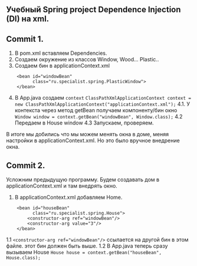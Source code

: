 Учебный Spring project Dependence Injection (DI) на xml.
-------------- 

Commit 1.
---------
1. В pom.xml вставляем Dependencies.
2. Создаем окружение из классов Window, Wood... Plastic..
3. Создаем бин в applicationContext.xml
```    
    <bean id="windowBean"
          class="ru.specialist.spring.PlasticWindow">
    </bean>
```
4. В App.java создаем `context`
`ClassPathXmlApplicationContext context = new ClassPathXmlApplicationContext("applicationContext.xml");`
4.1. У контекста через метод getBean получаем компоненту/бин окно
`Window window = context.getBean("windowBean", Window.class);`
4.2 Передаем в House window 
4.3 Запускаем, проверяем.

В итоге мы добились что мы можем менять окна в доме, меняя настройки в applicationContext.xml. 
Но это было вручное внедрение окна.

Commit 2.
-----------
Усложним предыдущую программу. Будем создавать дом в applicationContext.xml и там внедрять окно.

1. В applicationContext.xml добавляем Home.
```
    <bean id="houseBean"
          class="ru.specialist.spring.House">
        <constructor-arg ref="windowBean"/>
        <constructor-arg value="3"/>
    </bean>
```
1.1 `<constructor-arg ref="windowBean"/>` ссылается на другой бин в этом файле. этот бин должен быть выше.
1.2 В App.java теперь сразу вызываем House 
`House house = context.getBean("houseBean", House.class);`


